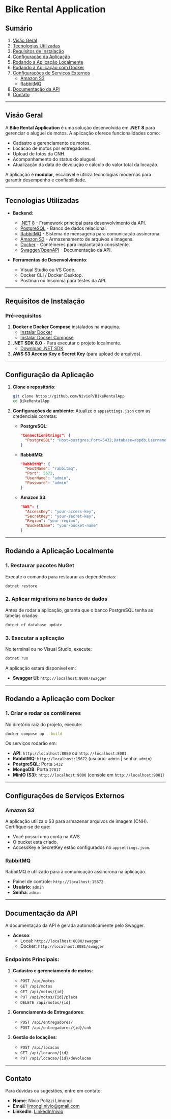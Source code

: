 # Bike Rental Application

## Sumário

1. [Visão Geral](#visão-geral)
2. [Tecnologias Utilizadas](#tecnologias-utilizadas)
3. [Requisitos de Instalação](#requisitos-de-instalação)
4. [Configuração da Aplicação](#configuração-da-aplicação)
5. [Rodando a Aplicação Localmente](#rodando-a-aplicação-localmente)
6. [Rodando a Aplicação com Docker](#rodando-a-aplicação-com-docker)
7. [Configurações de Serviços Externos](#configurações-de-serviços-externos)
   - [Amazon S3](#amazon-s3)
   - [RabbitMQ](#rabbitmq)
8. [Documentação da API](#documentação-da-api)
9. [Contato](#contato)

---

## Visão Geral

A **Bike Rental Application** é uma solução desenvolvida em **.NET 8** para gerenciar o aluguel de motos. A aplicação oferece funcionalidades como:

- Cadastro e gerenciamento de motos.
- Locacao de motos por entregadores.
- Upload de fotos da CNH.
- Acompanhamento do status do aluguel.
- Atualização da data de devolução e cálculo do valor total da locação.

A aplicação é **modular**, escalável e utiliza tecnologias modernas para garantir desempenho e confiabilidade.

---

## Tecnologias Utilizadas

- **Backend**:
  - [.NET 8](https://dotnet.microsoft.com/) - Framework principal para desenvolvimento da API.
  - [PostgreSQL](https://www.postgresql.org/) - Banco de dados relacional.
  - [RabbitMQ](https://www.rabbitmq.com/) - Sistema de mensageria para comunicação assíncrona.
  - [Amazon S3](https://aws.amazon.com/s3/) - Armazenamento de arquivos e imagens.
  - [Docker](https://www.docker.com/) - Contêineres para implantação consistente.
  - [Swagger/OpenAPI](https://swagger.io/) - Documentação da API.

- **Ferramentas de Desenvolvimento**:
  - Visual Studio ou VS Code.
  - Docker CLI / Docker Desktop.
  - Postman ou Insomnia para testes da API.

---

## Requisitos de Instalação

### Pré-requisitos
1. **Docker e Docker Compose** instalados na máquina.
   - [Instalar Docker](https://docs.docker.com/get-docker/)
   - [Instalar Docker Compose](https://docs.docker.com/compose/install/)
2. **.NET SDK 8.0** - Para executar o projeto localmente.
   - [Download .NET SDK](https://dotnet.microsoft.com/download)
3. **AWS S3 Access Key e Secret Key** (para upload de arquivos).

---

## Configuração da Aplicação

1. **Clone o repositório**:
   ```bash
   git clone https://github.com/NivioP/BikeRentalApp
   cd BikeRentalApp
   ```

2. **Configurações de ambiente**:
   Atualize o `appsettings.json` com as credenciais corretas:

   - **PostgreSQL**:
     ```json
     "ConnectionStrings": {
       "PostgreSQL": "Host=postgres;Port=5432;Database=appdb;Username=postgres;Password=yourpassword"
     }
     ```

   - **RabbitMQ**:
     ```json
     "RabbitMQ": {
       "HostName": "rabbitmq",
       "Port": 5672,
       "UserName": "admin",
       "Password": "admin"
     }
     ```

   - **Amazon S3**:
     ```json
     "AWS": {
       "AccessKey": "your-access-key",
       "SecretKey": "your-secret-key",
       "Region": "your-region",
       "BucketName": "your-bucket-name"
     }
     ```

---

## Rodando a Aplicação Localmente

### 1. Restaurar pacotes NuGet
Execute o comando para restaurar as dependências:
```bash
dotnet restore
```

### 2. Aplicar migrations no banco de dados
Antes de rodar a aplicação, garanta que o banco PostgreSQL tenha as tabelas criadas:
```bash
dotnet ef database update
```

### 3. Executar a aplicação
No terminal ou no Visual Studio, execute:
```bash
dotnet run
```

A aplicação estará disponível em:
- **Swagger UI**: `http://localhost:8080/swagger`

---

## Rodando a Aplicação com Docker

### 1. Criar e rodar os contêineres
No diretório raiz do projeto, execute:
```bash
docker-compose up --build
```

Os serviços rodarão em:
- **API**: `http://localhost:8080` ou `http://localhost:8081`
- **RabbitMQ**: `http://localhost:15672` (usuário: `admin` | senha: `admin`)
- **PostgreSQL**: Porta `5432`
- **MongoDB**: Porta `27017`
- **MinIO (S3)**: `http://localhost:9000` (console em `http://localhost:9001`)

---

## Configurações de Serviços Externos

### Amazon S3
A aplicação utiliza o S3 para armazenar arquivos de imagem (CNH). Certifique-se de que:

- Você possui uma conta na AWS.
- O bucket está criado.
- AccessKey e SecretKey estão configurados no `appsettings.json`.

### RabbitMQ
RabbitMQ é utilizado para a comunicação assíncrona na aplicação.

- Painel de controle: `http://localhost:15672`
- **Usuário**: `admin`
- **Senha**: `admin`

---

## Documentação da API

A documentação da API é gerada automaticamente pelo Swagger.

- **Acesso**:
  - Local: `http://localhost:8080/swagger`
  - Docker: `http://localhost:8081/swagger`

### Endpoints Principais:
1. **Cadastro e gerenciamento de motos**:
   - `POST /api/motos`
   - `GET /api/motos`
   - `GET /api/motos/{id}`
   - `PUT /api/motos/{id}/placa`
   - `DELETE /api/motos/{id}`

2. **Gerenciamento de Entregadores**:
   - `POST /api/entregadores/`
   - `POST /api/entregadores/{id}/cnh`

3. **Gestão de locações**:
   - `POST /api/locacao`
   - `GET /api/locacao/{id}`
   - `PUT /api/locacao/{id}/devolucao`

---
## Contato

Para dúvidas ou sugestões, entre em contato:

- **Nome**: Nivio Polizzi Limongi
- **Email**: limongi.nivio@gmail.com
- **LinkedIn**: [LinkedIn/nivio](https://www.linkedin.com/nivio)
